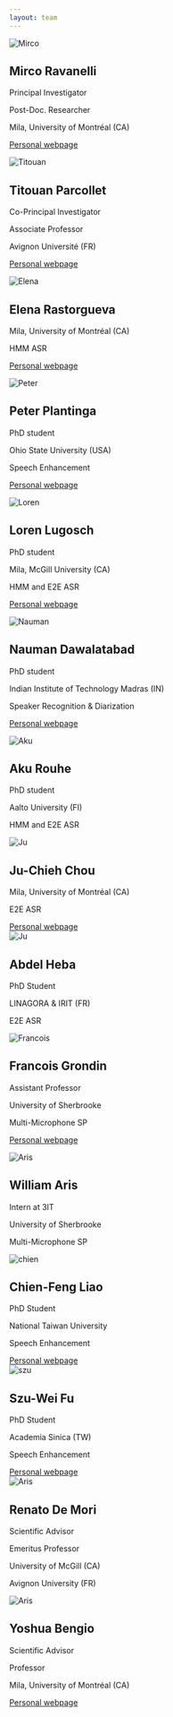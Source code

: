 ```yaml
---
layout: team
---
```




<div class="row">

<div class="column3">
<div class="card">
<img src="../assets/mirco_ravanelli.jpg" alt="Mirco" class="team_pic">
<div class="container">
<h2>Mirco Ravanelli</h2>
<p class="title">Principal Investigator</p>
<p class="affiliation">Post-Doc. Researcher</p>
<p class="affiliation">Mila, University of Montréal (CA)</p>
<p></p>
<p></p>
<a href="https://sites.google.com/site/mircoravanelli/" style="text-align:center">Personal webpage</a>
<p></p>
</div>
</div>
</div>


<div class="column3">
<div class="card">
<img src="../assets/titouan.jpg" alt="Titouan" class="team_pic">
<div class="container">
<h2>Titouan Parcollet</h2>
<p class="title">Co-Principal Investigator</p>
<p class="affiliation">Associate Professor</p>
<p class="affiliation">Avignon Université (FR)</p>
<p></p>
<p></p>
<a href="http://darnault-parcollet.fr/Parcollet/index.html" style="text-align:center">Personal webpage</a>
<p></p>
</div>
</div>
</div>

<div class="column3">
<div class="card">
<img src="../assets/Elena.jpg" alt="Elena" class="team_pic">
<div class="container">
<h2>Elena Rastorgueva</h2>
<p></p>
<p class="affiliation">Mila, University of Montréal (CA)</p>
<p></p>
<p class="affiliation">HMM ASR</p>
<a href="https://elenaras.github.io/." style="text-align:center">Personal webpage</a>
<p></p>
</div>
</div>
</div>

</div>

<div class="row">

<div class="column3">
<div class="card">
<img src="../assets/peter.jpg" alt="Peter" class="team_pic">
<div class="container">
<h2>Peter Plantinga</h2>
<p class="affiliation">PhD student</p>
<p class="affiliation">Ohio State University (USA)</p>
<p></p>
<p class="affiliation">Speech Enhancement</p>
<a href="http://massey-plantinga.com" style="text-align:center">Personal webpage</a>
<p></p>
</div>
</div>
</div>

<div class="column3">
<div class="card">
<img src="../assets/loren.png" alt="Loren" class="team_pic">
<div class="container">
<h2>Loren Lugosch</h2>
<p class="affiliation">PhD student</p>
<p class="affiliation">Mila, McGill University (CA)</p>
<p></p>
<p class="affiliation">HMM and E2E ASR</p>
<a href="http://lorenlugosch.github.io/" style="text-align:center">Personal webpage</a>
<p></p>
</div>
</div>
</div>

<div class="column3">
<div class="card">
<img src="../assets/Nauman.jpg" alt="Nauman" class="team_pic">
<div class="container">
<h2>Nauman Dawalatabad</h2>
<p class="affiliation">PhD student</p>
<p class="affiliation">Indian Institute of Technology Madras (IN)</p>
<p></p>
<p class="affiliation">Speaker Recognition & Diarization</p>
<a href="http://www.cse.iitm.ac.in/~nauman/" style="text-align:center">Personal webpage</a>
<p></p>
</div>
</div>
</div>

</div>

<div class="row">

<div class="column3">
<div class="card">
<img src="../assets/aku.png" alt="Aku" class="team_pic">
<div class="container">
<h2>Aku Rouhe</h2>
<p class="affiliation">PhD student</p>
<p class="affiliation">Aalto University (FI)</p>
<p></p>
<p class="affiliation">HMM and E2E ASR</p>
</div>
</div>
</div>

<div class="column3">
<div class="card">
<img src="../assets/ju.png" alt="Ju" class="team_pic">
<div class="container">
<h2>Ju-Chieh Chou</h2>
<p class="affiliation">Mila, University of Montréal (CA)</p>
<p></p>
<p class="affiliation">E2E ASR</p>
<a href="http://speech.ee.ntu.edu.tw/~jjery2243542/" style="text-align:center">Personal webpage</a>
</div>
</div>
</div>


<div class="column3">
<div class="card">
<img src="../assets/abdel.png" alt="Ju" class="team_pic">
<div class="container">
<h2>Abdel Heba</h2>
<p class="affiliation">PhD Student</p>
<p class="affiliation">LINAGORA & IRIT (FR)</p>
<p></p>
<p class="affiliation">E2E ASR</p>
</div>
</div>
</div>

</div>

<div class="row">

<div class="column3">
<div class="card">
<img src="../assets/francois.png" alt="Francois" class="team_pic">
<div class="container">
<h2>Francois Grondin</h2>
<p class="affiliation">Assistant Professor</p>
<p class="affiliation">University of Sherbrooke</p>
<p></p>
<p class="affiliation">Multi-Microphone SP</p>
<a href="https://francoisgrondin.com" style="text-align:center">Personal webpage</a>
<p></p>
</div>
</div>
</div>


<div class="column3">
<div class="card">
<img src="../assets/aris.jpg" alt="Aris" class="team_pic">
<div class="container">
<h2>William Aris</h2>
<p class="affiliation">Intern at 3IT</p>
<p class="affiliation">University of Sherbrooke</p>
<p></p>
<p class="affiliation">Multi-Microphone SP</p>
<p></p>
<p></p>
</div>
</div>
</div>

<div class="column3">
<div class="card">
<img src="../assets/chienfeng.JPG" alt="chien" class="team_pic">
<div class="container">
<h2>Chien-Feng Liao</h2>
<p class="affiliation">PhD Student</p>
<p class="affiliation">National Taiwan University</p>
<p></p>
<p class="affiliation">Speech Enhancement</p>
<a href="https://github.com/jerrygood0703" style="text-align:center">Personal webpage</a>
</div>
</div>
</div>

</div>


<div class="row">

<div class="column3">
<div class="card">
<img src="../assets/szu_sq.jpg" alt="szu" class="team_pic">
<div class="container">
<h2>Szu-Wei Fu</h2>
<p class="affiliation">PhD Student</p>
<p class="affiliation">Academia Sinica (TW)</p>
<p></p>
<p class="affiliation">Speech Enhancement</p>
<a href="https://jasonswfu.github.io/JasonFu.github.io/" style="text-align:center">Personal webpage</a>
</div>
</div>
</div>

<div class="column3">
<div class="card">
<img src="../assets/renato.jpeg" alt="Aris" class="team_pic">
<div class="container">
<h2>Renato De Mori</h2>
<p class="title">Scientific Advisor</p>
<p class="affiliation">Emeritus Professor</p>
<p class="affiliation">University of McGill (CA)</p>
<p class="affiliation">Avignon University (FR)</p>
<p></p>
<p></p>
<p></p>
</div>
</div>
</div>

<div class="column3">
<div class="card">
<img src="../assets/yoshua.png" alt="Aris" class="team_pic">
<div class="container">
<h2>Yoshua Bengio</h2>
<p class="title">Scientific Advisor</p>
<p class="affiliation">Professor</p>
<p class="affiliation">Mila, University of Montréal (CA)</p>
<p></p>
<a href="https://yoshuabengio.org/fr/profil/" style="text-align:center">Personal webpage</a>
<p></p>
</div>
</div>
</div>

</div>
